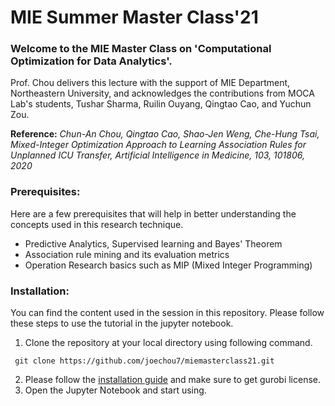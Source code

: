 # MIE Summer Master Class'21

### Welcome to the MIE Master Class on 'Computational Optimization for Data Analytics'.

Prof. Chou delivers this lecture with the support of MIE Department, Northeastern University, and acknowledges the contributions from MOCA Lab's students, Tushar Sharma, Ruilin Ouyang, Qingtao Cao, and Yuchun Zou.

**Reference:** _Chun-An Chou, Qingtao Cao, Shao-Jen Weng, Che-Hung Tsai, Mixed-Integer Optimization Approach to Learning Association Rules for Unplanned ICU Transfer, Artificial Intelligence in Medicine, 103, 101806, 2020_

### Prerequisites: 
Here are a few prerequisites that will help in better understanding the concepts used in this research technique.
- Predictive Analytics, Supervised learning and Bayes' Theorem
- Association rule mining and its evaluation metrics
- Operation Research basics such as MIP (Mixed Integer Programming)

### Installation:
You can find the content used in the session in this repository. Please follow these steps to use the tutorial in the jupyter notebook.

1. Clone the repository at your local directory using following command.
```
 git clone https://github.com/joechou7/miemasterclass21.git
```
2. Please follow the [installation guide](https://github.com/joechou7/miemasterclass21/blob/main/Python%20%26%20Gurobi%20Installation%20Guide%202021.pdf) and make sure to get gurobi license.
3. Open the Jupyter Notebook and start using.



